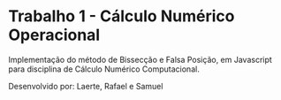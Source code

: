 # Trabalho 1 - Cálculo Numérico Operacional
Implementação do método de Bissecção e Falsa Posição, em Javascript para disciplina de Cálculo Numérico Computacional.

Desenvolvido por: Laerte, Rafael e Samuel
